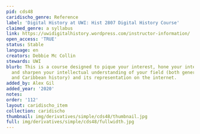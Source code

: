 ```yaml
---
pid: cds48
caridischo_genre: Reference
label: 'Digital History at UWI: Hist 2807 Digital History Course'
claimed_genre: a syllabus
link: https://uwidigitalhistory.wordpress.com/instructor-information/
open_access: 'TRUE'
status: Stable
language: en
creators: Debbie Mc Collin
stewards: UWI
blurb: This is a course designed to pique your interest, hone your internet skills
  and sharpen your intellectual understanding of your field (both general history
  and Caribbean history) and its representation on the internet.
added_by: Alex Gil
added_year: '2020'
notes: 
order: '112'
layout: caridischo_item
collection: caridischo
thumbnail: img/derivatives/simple/cds48/thumbnail.jpg
full: img/derivatives/simple/cds48/fullwidth.jpg
---
```

